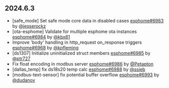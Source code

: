 ## 2024.6.3

- [safe_mode] Set safe mode core data in disabled cases [esphome#6983](https://github.com/esphome/esphome/pull/6983) by [@jesserockz](https://github.com/jesserockz)
- [ota-esphome] Validate for multiple esphome ota instances [esphome#6984](https://github.com/esphome/esphome/pull/6984) by [@kbx81](https://github.com/kbx81)
- Improve 'body' handling in http_request on_response triggers [esphome#6968](https://github.com/esphome/esphome/pull/6968) by [@kpfleming](https://github.com/kpfleming)
- [ds1307] Initialize uninitialized struct members [esphome#6985](https://github.com/esphome/esphome/pull/6985) by [@ptr727](https://github.com/ptr727)
- Fix float encoding in modbus server [esphome#6986](https://github.com/esphome/esphome/pull/6986) by [@Petapton](https://github.com/Petapton)
- [dallas_temp] fix ds18s20 temp calc [esphome#6988](https://github.com/esphome/esphome/pull/6988) by [@ssieb](https://github.com/ssieb)
- [modbus-text-sensor] fix potential buffer overflow [esphome#6993](https://github.com/esphome/esphome/pull/6993) by [@dudanov](https://github.com/dudanov)

